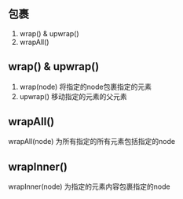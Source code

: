 
## 包裹
1. wrap() & upwrap()
2. wrapAll()

## wrap() & upwrap()
1. wrap(node) 将指定的node包裹指定的元素
2. upwrap() 移动指定的元素的父元素


## wrapAll()
wrapAll(node) 为所有指定的所有元素包括指定的node


## wrapInner()
wrapInner(node) 为指定的元素内容包裹指定的node